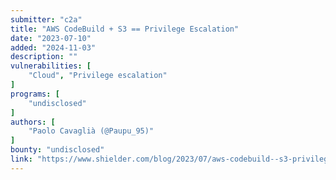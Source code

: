 ```yaml
---
submitter: "c2a"
title: "AWS CodeBuild + S3 == Privilege Escalation"
date: "2023-07-10"
added: "2024-11-03"
description: ""
vulnerabilities: [
    "Cloud", "Privilege escalation"
]
programs: [
    "undisclosed"
]
authors: [
    "Paolo Cavaglià (@Paupu_95)"
]
bounty: "undisclosed"
link: "https://www.shielder.com/blog/2023/07/aws-codebuild--s3-privilege-escalation/"
---
```




